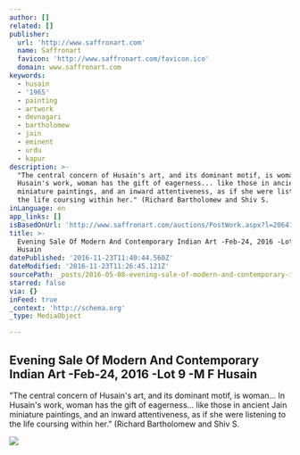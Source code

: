 ```yaml
---
author: []
related: []
publisher:
  url: 'http://www.saffronart.com'
  name: Saffronart
  favicon: 'http://www.saffronart.com/favicon.ico'
  domain: www.saffronart.com
keywords:
  - husain
  - '1965'
  - painting
  - artwork
  - devnagari
  - bartholomew
  - jain
  - eminent
  - urdu
  - kapur
description: >-
  "The central concern of Husain's art, and its dominant motif, is woman... In
  Husain's work, woman has the gift of eagerness... like those in ancient Jain
  miniature paintings, and an inward attentiveness, as if she were listening to
  the life coursing within her." (Richard Bartholomew and Shiv S.
inLanguage: en
app_links: []
isBasedOnUrl: 'http://www.saffronart.com/auctions/PostWork.aspx?l=20641'
title: >-
  Evening Sale Of Modern And Contemporary Indian Art -Feb-24, 2016 -Lot 9 -M F
  Husain
datePublished: '2016-11-23T11:40:44.560Z'
dateModified: '2016-11-23T11:26:45.121Z'
sourcePath: _posts/2016-05-08-evening-sale-of-modern-and-contemporary-indian-art-feb-24.md
starred: false
via: {}
inFeed: true
_context: 'http://schema.org'
_type: MediaObject

---
```

<article style=""><h1>Evening Sale Of Modern And Contemporary Indian Art -Feb-24, 2016 -Lot 9 -M F Husain</h1><p>"The central concern of Husain's art, and its dominant motif, is woman... In Husain's work, woman has the gift of eagerness... like those in ancient Jain miniature paintings, and an inward attentiveness, as if she were listening to the life coursing within her." (Richard Bartholomew and Shiv S.</p><img src="http://mediacloud.saffronart.com/auctions/2016/feblive/mfhusain_1602live_27502_big.jpg" /></article>